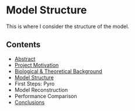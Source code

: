 # Model Structure

This is where I consider the structure of the model.

## Contents

- [Abstract](index.md)
- [Project Motivation](motivation.md)
- [Biological & Theoretical Background](background.md)
- [Model Structure](structure.md)
- First Steps: Pyro
- Model Reconstruction
- Performance Comparison
- [Conclusions](conclusions.md)